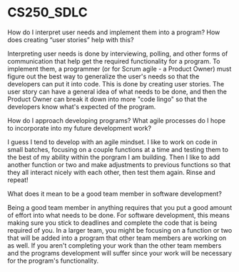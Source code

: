 # CS250_SDLC

How do I interpret user needs and implement them into a program? How does creating “user stories” help with this?

Interpreting user needs is done by interviewing, polling, and other forms of communication that help get the required functionality for a program. To implement them, a programmer (or for Scrum agile - a Product Owner) must figure out the best way to generalize the user's needs so that the developers can put it into code. This is done by creating user stories. The user story can have a general idea of what needs to be done, and then the Product Owner can break it down into more "code lingo" so that the developers know what's expected of the program.

How do I approach developing programs? What agile processes do I hope to incorporate into my future development work?

I guess I tend to develop with an agile mindset. I like to work on code in small batches, focusing on a couple functions at a time and testing them to the best of my ability within the porgram I am building. Then I like to add another function or two and make adjustments to previous functions so that they all interact nicely with each other, then test them again. Rinse and repeat!

What does it mean to be a good team member in software development?

Being a good team member in anything requires that you put a good amount of effort into what needs to be done. For software development, this means making sure you stick to deadlines and complete the code that is being required of you. In a larger team, you might be focusing on a function or two that will be added into a program that other team members are working on as well. If you aren't completing your work than the other team members and the programs development will suffer since your work will be necessary for the program's functionality.
